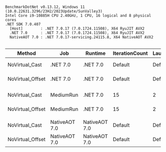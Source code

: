 ```

BenchmarkDotNet v0.13.12, Windows 11 (10.0.22631.3296/23H2/2023Update/SunValley3)
Intel Core i9-10885H CPU 2.40GHz, 1 CPU, 16 logical and 8 physical cores
.NET SDK 7.0.407
  [Host]        : .NET 7.0.17 (7.0.1724.11508), X64 RyuJIT AVX2
  .NET 7.0      : .NET 7.0.17 (7.0.1724.11508), X64 RyuJIT AVX2
  NativeAOT 7.0 : .NET 7.0.17-servicing.24115.8, X64 NativeAOT AVX2


```
| Method           | Job           | Runtime       | IterationCount | LaunchCount | WarmupCount | Mean       | Error    | StdDev   | Ratio | RatioSD |
|----------------- |-------------- |-------------- |--------------- |------------ |------------ |-----------:|---------:|---------:|------:|--------:|
| NoVirtual_Cast   | .NET 7.0      | .NET 7.0      | Default        | Default     | Default     | 2,913.7 ns | 32.22 ns | 25.15 ns |  1.00 |    0.00 |
| NoVirtual_Offset | .NET 7.0      | .NET 7.0      | Default        | Default     | Default     | 1,400.2 ns | 16.86 ns | 13.16 ns |  0.48 |    0.01 |
|                  |               |               |                |             |             |            |          |          |       |         |
| NoVirtual_Cast   | MediumRun     | .NET 7.0      | 15             | 2           | 10          | 2,491.5 ns | 38.81 ns | 58.09 ns |  1.00 |    0.00 |
| NoVirtual_Offset | MediumRun     | .NET 7.0      | 15             | 2           | 10          | 1,605.7 ns |  5.60 ns |  8.38 ns |  0.64 |    0.02 |
|                  |               |               |                |             |             |            |          |          |       |         |
| NoVirtual_Cast   | NativeAOT 7.0 | NativeAOT 7.0 | Default        | Default     | Default     | 1,064.0 ns | 13.70 ns | 12.15 ns |  1.00 |    0.00 |
| NoVirtual_Offset | NativeAOT 7.0 | NativeAOT 7.0 | Default        | Default     | Default     |   830.0 ns |  3.68 ns |  3.27 ns |  0.78 |    0.01 |
